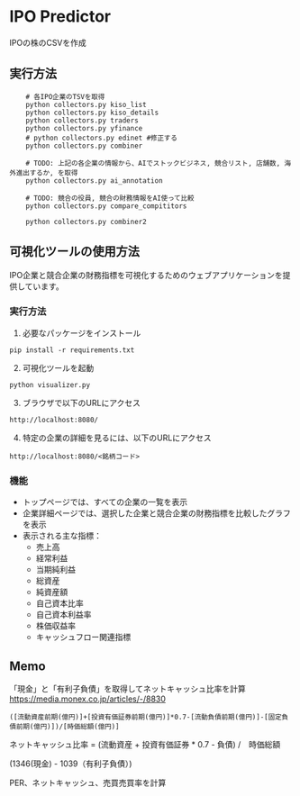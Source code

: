 # IPO Predictor

IPOの株のCSVを作成


## 実行方法

        # 各IPO企業のTSVを取得
        python collectors.py kiso_list
        python collectors.py kiso_details
        python collectors.py traders
        python collectors.py yfinance
        # python collectors.py edinet #修正する
        python collectors.py combiner

        # TODO: 上記の各企業の情報から、AIでストックビジネス, 競合リスト, 店舗数, 海外進出するか, を取得
        python collectors.py ai_annotation
        
        # TODO: 競合の役員, 競合の財務情報をAI使って比較
        python collectors.py compare_compititors
        
        python collectors.py combiner2

## 可視化ツールの使用方法

IPO企業と競合企業の財務指標を可視化するためのウェブアプリケーションを提供しています。

### 実行方法

1. 必要なパッケージをインストール
```
pip install -r requirements.txt
```

2. 可視化ツールを起動
```
python visualizer.py
```

3. ブラウザで以下のURLにアクセス
```
http://localhost:8080/
```

4. 特定の企業の詳細を見るには、以下のURLにアクセス
```
http://localhost:8080/<銘柄コード>
```

### 機能

- トップページでは、すべての企業の一覧を表示
- 企業詳細ページでは、選択した企業と競合企業の財務指標を比較したグラフを表示
- 表示される主な指標：
  - 売上高
  - 経常利益
  - 当期純利益
  - 総資産
  - 純資産額
  - 自己資本比率
  - 自己資本利益率
  - 株価収益率
  - キャッシュフロー関連指標

## Memo

「現金」と「有利子負債」を取得してネットキャッシュ比率を計算
https://media.monex.co.jp/articles/-/8830

```
([流動資産前期(億円)]+[投資有価証券前期(億円)]*0.7-[流動負債前期(億円)]-[固定負債前期(億円)])/[時価総額(億円)]
```

ネットキャッシュ比率 = (流動資産 + 投資有価証券 * 0.7 - 負債) /　時価総額  

(1346(現金) - 1039（有利子負債）)

PER、ネットキャッシュ、売買売買率を計算


